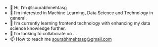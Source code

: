 - 👋 Hi, I’m @sourabhmehtasg
- 👀 I’m interested in Machine Learning, Data Science and Technology in general.
- 🌱 I’m currently learning frontend technology with enhancing my data science knowledge further.
- 💞️ I’m looking to collaborate on ...
- 📫 How to reach me sourabhmehtasg@gmail.com

<!---
sourabhmehtasg/sourabhmehtasg is a ✨ special ✨ repository because its `README.md` (this file) appears on your GitHub profile.
You can click the Preview link to take a look at your changes.
--->
